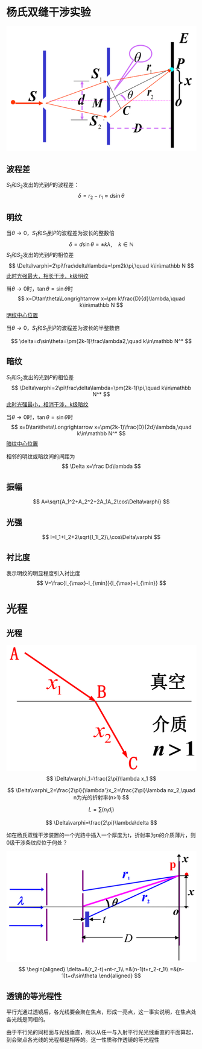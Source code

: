  # 杨氏双缝干涉实验

![屏幕截图 2022-10-11 092533](assets/img/屏幕截图%202022-10-11%20092533.png)

## 波程差

$S_1$和$S_2$发出的光到$P$的波程差：
$$
\delta=r_2-r_1\approx d\sin\theta
$$
## 明纹

当$\theta\to0$，$S_1$和$S_1$到$P$的波程差为波长的整数倍
$$
\delta=d\sin\theta=\pm k\lambda,\quad k\in\mathbb N
$$
$S_1$和$S_2$发出的光到$P$的相位差
$$
\Delta\varphi=2\pi\frac\delta\lambda=\pm2k\pi,\quad k\in\mathbb N
$$
<u>此时光强最大，相长干涉，k级明纹</u>

当$\theta\to0$时，$\tan\theta=\sin\theta$时
$$
x=D\tan\theta\Longrightarrow x=\pm k\frac{D}{d}\lambda,\quad k\in\mathbb N
$$
<u>明纹中心位置</u>

当$\theta\to0$，$S_1$和$S_1$到$P$的波程差为波长的半整数倍

$$
\delta=d\sin\theta=\pm(2k-1)\frac\lambda2,\quad k\in\mathbb N^*
$$
## 暗纹

$S_1$和$S_2$发出的光到$P$的相位差
$$
\Delta\varphi=2\pi\frac\delta\lambda=\pm(2k-1)\pi,\quad k\in\mathbb N^*
$$
<u>此时光强最小，相消干涉，k级暗纹</u>

当$\theta\to0$时，$\tan\theta=\sin\theta$时
$$
x=D\tan\theta\Longrightarrow x=\pm(2k-1)\frac{D}{2d}\lambda,\quad k\in\mathbb N^*
$$
<u>暗纹中心位置</u>

相邻的明纹或暗纹间的间距为
$$
\Delta x=\frac Dd\lambda
$$
## 振幅

$$
A=\sqrt{A_1^2+A_2^2+2A_1A_2\cos\Delta\varphi}
$$
## 光强

$$
I=I_1+I_2+2\sqrt{I_1I_2}\,\cos\Delta\varphi
$$
## 衬比度

表示明纹的明显程度引入衬比度
$$
V=\frac{I_{\max}-I_{\min}}{I_{\max}+I_{\min}}
$$

# 光程

## 光程

![屏幕截图 2022-10-11 102056](assets/img/屏幕截图%202022-10-11%20102056.png)
$$
\Delta\varphi_1=\frac{2\pi}\lambda x_1
$$

$$
\Delta\varphi_2=\frac{2\pi}{\lambda'}x_2=\frac{2\pi}\lambda nx_2,\quad n为光的折射率(n>1)
$$

$$
L=\sum(n_id_i)
$$

$$
\Delta\varphi=\frac{2\pi}\lambda\delta
$$

如在杨氏双缝干涉装置的一个光路中插入一个厚度为$t$，折射率为$n$的介质薄片，则$0$级干涉条纹应位于何处？

![屏幕截图 2022-10-11 102904](assets/img/屏幕截图%202022-10-11%20102904.png)
$$
\begin{aligned}
\delta=&(r_2-t)+nt-r_1\\
=&(n-1)t+r_2-r_1\\
=&(n-1)t+d\sin\theta
\end{aligned}
$$

## 透镜的等光程性

平行光通过透镜后，各光线要会聚在焦点，形成一亮点，这一事实说明，在焦点处各光线是同相的。

由于平行光的同相面与光线垂直，所以从任一与入射平行光光线垂直的平面算起，到会聚点各光线的光程都是相等的。这一性质称作透镜的等光程性
